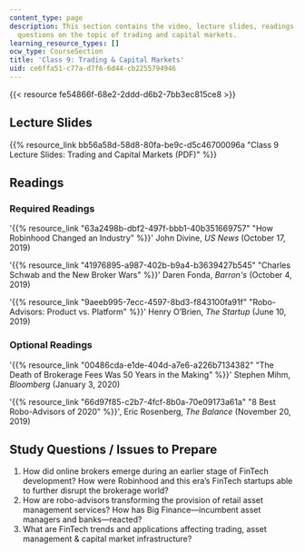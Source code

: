 ```yaml
---
content_type: page
description: This section contains the video, lecture slides, readings, and study
  questions on the topic of trading and capital markets.
learning_resource_types: []
ocw_type: CourseSection
title: 'Class 9: Trading & Capital Markets'
uid: ce6ffa51-c77a-d7f6-6d44-cb2255794946
---
```


{{< resource fe54866f-68e2-2ddd-d6b2-7bb3ec815ce8 >}}

Lecture Slides
--------------

{{% resource_link bb56a58d-58d8-80fa-be9c-d5c46700096a "Class 9 Lecture Slides: Trading and Capital Markets (PDF)" %}}

Readings
--------

### Required Readings

'{{% resource_link "63a2498b-dbf2-497f-bbb1-40b351669757" "How Robinhood Changed an Industry" %}}' John Divine, _US News_ (October 17, 2019)

'{{% resource_link "41976895-a987-402b-b9a4-b3639427b545" "Charles Schwab and the New Broker Wars" %}}' Daren Fonda, _Barron's_ (October 4, 2019)

'{{% resource_link "9aeeb995-7ecc-4597-8bd3-f843100fa91f" "Robo-Advisors: Product vs. Platform" %}}' Henry O’Brien, _The Startup_ (June 10, 2019)

### Optional Readings

'{{% resource_link "00486cda-e1de-404d-a7e6-a226b7134382" "The Death of Brokerage Fees Was 50 Years in the Making" %}}' Stephen Mihm, _Bloomberg_ (January 3, 2020)

'{{% resource_link "66d97f85-c2b7-4fcf-8b0a-70e09173a61a" "8 Best Robo-Advisors of 2020" %}}', Eric Rosenberg, _The Balance_ (November 20, 2019)

Study Questions / Issues to Prepare
-----------------------------------

1.  How did online brokers emerge during an earlier stage of FinTech development? How were Robinhood and this era’s FinTech startups able to further disrupt the brokerage world?
2.  How are robo-advisors transforming the provision of retail asset management services? How has Big Finance—incumbent asset managers and banks—reacted?
3.  What are FinTech trends and applications affecting trading, asset management & capital market infrastructure?